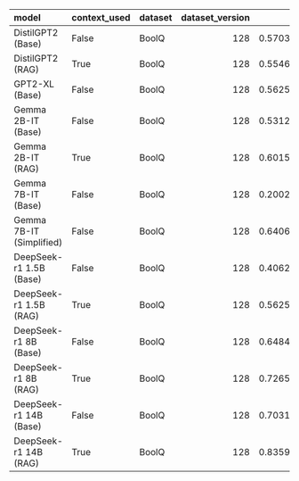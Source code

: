 | model                    | context_used   | dataset   |   dataset_version |       f1 |       em |   total_energy_kWh |   inference_energy_kWh |   retrieval_energy_kWh |   total_emissions_kg |   inference_emissions_kg |   retrieval_emissions_kg |   total_time_s |
|:-------------------------|:---------------|:----------|------------------:|---------:|---------:|-------------------:|-----------------------:|-----------------------:|---------------------:|-------------------------:|-------------------------:|---------------:|
| DistilGPT2 (Base)        | False          | BoolQ     |               128 | 0.570312 | 0.570312 |           0.000372 |               0.000372 |               0.000000 |             0.000109 |                 0.000109 |                 0.000000 |       1.364910 |
| DistilGPT2 (RAG)         | True           | BoolQ     |               128 | 0.554688 | 0.554688 |           0.000393 |               0.000385 |               0.000009 |             0.000115 |                 0.000112 |                 0.000003 |       1.444815 |
| GPT2-XL (Base)           | False          | BoolQ     |               128 | 0.562500 | 0.562500 |           0.002727 |               0.002727 |               0.000000 |             0.000801 |                 0.000801 |                 0.000000 |      10.018650 |
| Gemma 2B-IT (Base)       | False          | BoolQ     |               128 | 0.531250 | 0.531250 |           0.000307 |               0.000307 |               0.000000 |             0.000090 |                 0.000090 |                 0.000000 |       1.127638 |
| Gemma 2B-IT (RAG)        | True           | BoolQ     |               128 | 0.601562 | 0.601562 |           0.000597 |               0.000593 |               0.000004 |             0.000175 |                 0.000174 |                 0.000001 |       2.192797 |
| Gemma 7B-IT (Base)       | False          | BoolQ     |               128 | 0.200225 | 0.132812 |           0.009930 |               0.009930 |               0.000000 |             0.002916 |                 0.002916 |                 0.000000 |      36.476660 |
| Gemma 7B-IT (Simplified) | False          | BoolQ     |               128 | 0.640625 | 0.640625 |           0.009930 |               0.009930 |               0.000000 |             0.002916 |                 0.002916 |                 0.000000 |      36.476660 |
| DeepSeek-r1 1.5B (Base)  | False          | BoolQ     |               128 | 0.406250 | 0.406250 |           0.001984 |               0.001984 |               0.000000 |             0.000579 |                 0.000579 |                 0.000000 |       7.288047 |
| DeepSeek-r1 1.5B (RAG)   | True           | BoolQ     |               128 | 0.562500 | 0.562500 |           0.001937 |               0.001929 |               0.000008 |             0.000569 |                 0.000566 |                 0.000002 |       7.114634 |
| DeepSeek-r1 8B (Base)    | False          | BoolQ     |               128 | 0.648438 | 0.648438 |           0.009305 |               0.009305 |               0.000000 |             0.002732 |                 0.002732 |                 0.000000 |      34.182283 |
| DeepSeek-r1 8B (RAG)     | True           | BoolQ     |               128 | 0.726562 | 0.726562 |           0.076369 |               0.076359 |               0.000010 |             0.022423 |                 0.022420 |                 0.000003 |     280.542715 |
| DeepSeek-r1 14B (Base)   | False          | BoolQ     |               128 | 0.703125 | 0.703125 |           0.016257 |               0.016257 |               0.000000 |             0.004773 |                 0.004773 |                 0.000000 |      59.721793 |
| DeepSeek-r1 14B (RAG)    | True           | BoolQ     |               128 | 0.835938 | 0.835938 |           0.014955 |               0.014947 |               0.000007 |             0.004346 |                 0.004344 |                 0.000002 |      54.936535 |